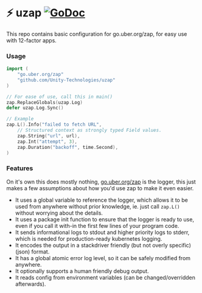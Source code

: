 # :zap: uzap [![GoDoc][doc-img]][doc]

This repo contains basic configuration for go.uber.org/zap, for easy use with 12-factor apps.

### Usage
``` go
import (
	"go.uber.org/zap"
	"github.com/Unity-Technologies/uzap"
)

// For ease of use, call this in main()
zap.ReplaceGlobals(uzap.Log)
defer uzap.Log.Sync()

// Example
zap.L().Info("failed to fetch URL",
	// Structured context as strongly typed Field values.
	zap.String("url", url),
	zap.Int("attempt", 3),
	zap.Duration("backoff", time.Second),
)
```

### Features
On it's own this does mostly nothing, [go.uber.org/zap](https://pkg.go.dev/go.uber.org/zap) is the logger, this just makes a few assumptions about how you'd use zap to make it even easier. 
- It uses a global variable to reference the logger, which allows it to be used from anywhere without prior knowledge, ie. just call `zap.L()` without worrying about the details.
- It uses a package init function to ensure that the logger is ready to use, even if you call it with-in the first few lines of your program code.
- It sends informational logs to stdout and higher priority logs to stderr, which is needed for production-ready kubernetes logging.
- It encodes the output in a stackdriver friendly (but not overly specific) (json) format.
- It has a global atomic error log level, so it can be safely modified from anywhere.
- It optionally supports a human friendly debug output.
- It reads config from environment variables (can be changed/overridden afterwards).

[doc-img]: https://img.shields.io/badge/godoc-reference-blue
[doc]: https://godoc.prd.cds.internal.unity3d.com/github.com/Unity-Technologies/uzap
